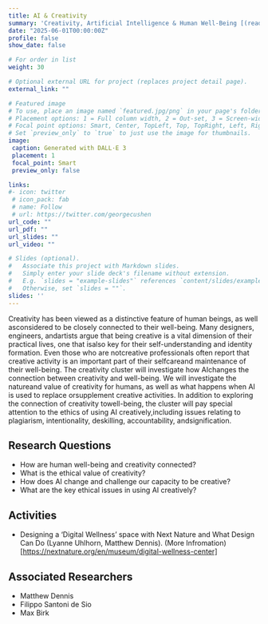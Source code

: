 ```yaml
---
title: AI & Creativity
summary: 'Creativity, Artificial Intelligence & Human Well-Being [(read more)](/project/creativity)'
date: "2025-06-01T00:00:00Z"
profile: false
show_date: false

# For order in list
weight: 30

# Optional external URL for project (replaces project detail page).
external_link: ""

# Featured image
# To use, place an image named `featured.jpg/png` in your page's folder.
# Placement options: 1 = Full column width, 2 = Out-set, 3 = Screen-width
# Focal point options: Smart, Center, TopLeft, Top, TopRight, Left, Right, BottomLeft, Bottom, BottomRight
# Set `preview_only` to `true` to just use the image for thumbnails.
image:
 caption: Generated with DALL·E 3
 placement: 1
 focal_point: Smart
 preview_only: false

links:
#- icon: twitter
 # icon_pack: fab
 # name: Follow
 # url: https://twitter.com/georgecushen
url_code: ""
url_pdf: ""
url_slides: ""
url_video: ""

# Slides (optional).
#   Associate this project with Markdown slides.
#   Simply enter your slide deck's filename without extension.
#   E.g. `slides = "example-slides"` references `content/slides/example-slides.md`.
#   Otherwise, set `slides = ""`.
slides: ''
---
```

Creativity has been viewed as a distinctive feature of human beings, as well asconsidered to be closely connected to their well-being. Many designers, engineers, andartists argue that being creative is a vital dimension of their practical lives, one that isalso key for their self-understanding and identity formation. Even those who are notcreative professionals often report that creative activity is an important part of their selfcareand maintenance of their well-being. The creativity cluster will investigate how AIchanges the connection between creativity and well-being. We will investigate the natureand value of creativity for humans, as well as what happens when AI is used to replace orsupplement creative activities. In addition to exploring the connection of creativity towell-being, the cluster will pay special attention to the ethics of using AI creatively,including issues relating to plagiarism, intentionality, deskilling, accountability, andsignification.

## Research Questions

- How are human well-being and creativity connected?
- What is the ethical value of creativity?
- How does AI change and challenge our capacity to be creative?
- What are the key ethical issues in using AI creatively?

## Activities

- Designing a ‘Digital Wellness’ space with Next Nature and What Design Can Do (Lyanne Uhlhorn, Matthew Dennis). (More Infromation)[https://nextnature.org/en/museum/digital-wellness-center]

## Associated Researchers

- Matthew Dennis
- Filippo Santoni de Sio
- Max Birk
